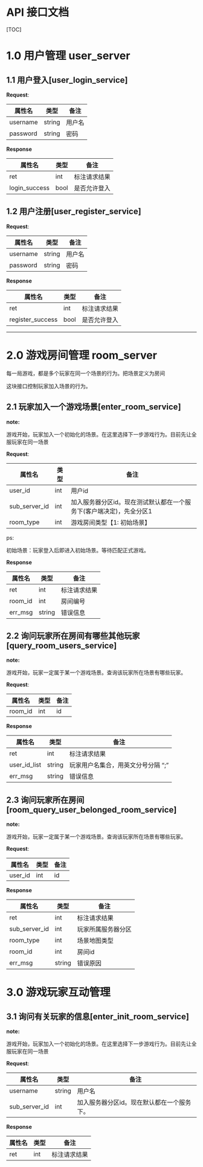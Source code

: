 # API 接口文档

[TOC]

# 1.0 用户管理 user_server

## 1.1 用户登入[user_login_service]

**Request**:

| 属性名   | 类型   | 备注   |
| -------- | ------ | ------ |
| username | string | 用户名 |
| password | string | 密码   |

**Response**

| 属性名        | 类型 | 备注         |
| ------------- | ---- | ------------ |
| ret           | int  | 标注请求结果 |
| login_success | bool | 是否允许登入 |



## 1.2 用户注册[user_register_service]

**Request**:

| 属性名   | 类型   | 备注   |
| -------- | ------ | ------ |
| username | string | 用户名 |
| password | string | 密码   |

**Response**

| 属性名           | 类型 | 备注         |
| ---------------- | ---- | ------------ |
| ret              | int  | 标注请求结果 |
| register_success | bool | 是否允许登入 |



---



# 2.0 游戏房间管理 room_server

每一局游戏，都是多个玩家在同一个场景的行为。把场景定义为房间

这块接口控制玩家加入场景的行为。

## 2.1 玩家加入一个游戏场景[enter_room_service]

**note:**

游戏开始，玩家加入一个初始化的场景。在这里选择下一步游戏行为。目前先让全服玩家在同一场景

**Request**:

| 属性名        | 类型 | 备注                                                         |
| ------------- | ---- | ------------------------------------------------------------ |
| user_id       | int  | 用户id                                                       |
| sub_server_id | int  | 加入服务器分区id。现在测试默认都在一个服务下(客户端决定)，先全分区1 |
| room_type     | int  | 游戏房间类型【1: 初始场景】                                  |

ps:

初始场景：玩家登入后即进入初始场景。等待匹配正式游戏。

**Response**

| 属性名  | 类型   | 备注         |
| ------- | ------ | ------------ |
| ret     | int    | 标注请求结果 |
| room_id | int    | 房间编号     |
| err_msg | string | 错误信息     |



## 2.2 询问玩家所在房间有哪些其他玩家[query_room_users_service]

**note:**

游戏开始，玩家一定属于某一个游戏场景。查询该玩家所在场景有哪些玩家。

**Request**:

| 属性名  | 类型 | 备注 |
| ------- | ---- | ---- |
| room_id | int  | id   |

**Response**

| 属性名       | 类型   | 备注                               |
| ------------ | ------ | ---------------------------------- |
| ret          | int    | 标注请求结果                       |
| user_id_list | string | 玩家用户名集合，用英文分号分隔 “;” |
| err_msg      | string | 错误信息                           |



## 2.3 询问玩家所在房间[room_query_user_belonged_room_service]

**note:**

游戏开始，玩家一定属于某一个游戏场景。查询该玩家所在场景有哪些玩家。

**Request**:

| 属性名  | 类型 | 备注 |
| ------- | ---- | ---- |
| user_id | int  | id   |

**Response**

| 属性名        | 类型   | 备注               |
| ------------- | ------ | ------------------ |
| ret           | int    | 标注请求结果       |
| sub_server_id | int    | 玩家所属服务器分区 |
| room_type     | int    | 场景地图类型       |
| room_id       | int    | 房间id             |
| err_msg       | string | 错误原因           |



# 3.0 游戏玩家互动管理

## 3.1 询问有关玩家的信息[enter_init_room_service]

**note:**

游戏开始，玩家加入一个初始化的场景。在这里选择下一步游戏行为。目前先让全服玩家在同一场景

**Request**:

| 属性名        | 类型   | 备注                                       |
| ------------- | ------ | ------------------------------------------ |
| username      | string | 用户名                                     |
| sub_server_id | int    | 加入服务器分区id。现在默认都在一个服务下。 |

**Response**

| 属性名 | 类型 | 备注         |
| ------ | ---- | ------------ |
| ret    | int  | 标注请求结果 |